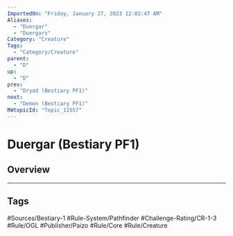 ```yaml
---
ImportedOn: "Friday, January 27, 2023 12:02:47 AM"
Aliases:
  - "Duergar"
  - "Duergars"
Category: "Creature"
Tags:
  - "Category/Creature"
parent:
  - "D"
up:
  - "D"
prev:
  - "Dryad (Bestiary PF1)"
next:
  - "Demon (Bestiary PF1)"
RWtopicId: "Topic_11557"
---
```

# Duergar (Bestiary PF1)
## Overview

---
## Tags
#Sources/Bestiary-1 #Rule-System/Pathfinder #Challenge-Rating/CR-1-3 #Rule/OGL #Publisher/Paizo #Rule/Core #Rule/Creature


